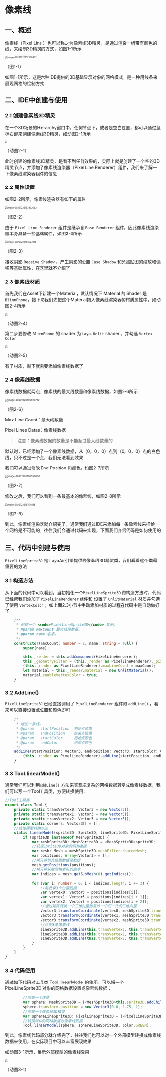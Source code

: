 # 像素线



## 一、概述

像素线（Pixel Line ）也可以称之为像素线3D精灵，是通过渲染一组带有颜色的线，来绘制3D精灵的方式，如图1-1所示

<img src="img/1-1.png" alt="image-20221226152358932" style="zoom:50%;" /> 

（图1-1）

如图1-1所示，这是六种IDE提供的3D基础显示对象的网格模式，是一种用线条来展现网格的绘制方式



## 二、IDE中创建与使用

### 2.1 创建像素线3D精灵

在一个3D场景的Hierarchy窗口中，任何节点下，或者是空白位置，都可以通过鼠标右键来创建像素线3D精灵，如动图2-1所示

<img src="img/2-1.gif" style="zoom: 43%;" /> 

（动图2-1）

此时创建的像素线3D精灵，是看不到任何效果的，实际上就是创建了一个空的3D精灵节点，并添加了像素线渲染器（Pixel Line Renderer）组件，我们来了解一下像素线渲染器组件的信息



### 2.2 属性设置

如图2-2所示，像素线渲染器有如下的属性

<img src="img/2-2.png" alt="image-20221226153832052" style="zoom:50%;" /> 

（图2-2）

由于 `Pixel Line Renderer` 组件是继承自 `Base Renderer` 组件，因此像素线渲染器本身具备一些基础属性，如图2-3所示

<img src="img/2-3.png" alt="image-20221226154023186" style="zoom:50%;" /> 

（图2-3）

接收阴影 `Receive Shadow` ，产生阴影的设置 `Case Shadow` 和光照贴图的缩放和偏移等基础属性，在这里就不介绍了



### 2.3 像素线材质

首先我们在Asset下新建一个Material，默认情况下 Material 的 Shader 是 `BlinnPhone`，接下来我们先把这个Material拖入像素线渲染器的材质属性中，如动图2-4所示

<img src="img/2-4.gif" style="zoom: 50%;" /> 

（动图2-4）

第二步要修改 `BlinnPhone` 的 shader 为 `Laya.Unlit` shader ，并勾选 `Vertex Color` 

<img src="img/2-5.gif" style="zoom:50%;" /> 

（动图2-5）

有了材质，剩下就需要添加像素线数据了



### 2.4 像素线数据

像素线数据就两点，像素线的最大线数量和像素线数据，如图2-6所示

<img src="img/2-6.png" alt="image-20221226105829772" style="zoom:55%;" />   

（图2-6）

Max Line Count：最大线数量

Pixel Lines Datas：像素线数据

> 注意：像素线数据的数量是不能超过最大线数量的

默认时，已经添加了一个像素线数据，从（0，0，0）点到（0，0，0）点的白色线，只不过是一个点，我们无法看到效果

我们可以通过修改 End Position 和颜色，如图2-7所示

<img src="img/2-7.png" alt="image-20221226160058800" style="zoom:55%;" /> 

（图2-7）

修改之后，我们可以看到一条最基本的像素线，如图2-8所示

<img src="img/2-8.png" alt="image-20221226161136136" style="zoom:50%;" /> 

（图2-8） 



到此，像素线渲染器就介绍完了，通常我们通过IDE来添加每一条像素线来描绘一个网格是不可能的，往往我们会通过代码来实现，下面我们介绍代码是如何使用的



## 三、代码中创建与使用

`PixelLineSprite3D` 是 LayaAir引擎提供的像素线3D精灵类，我们看看这个类最重要的方法



### 3.1 构造方法

从下面的代码中可以看到，当初始化一个`PixelLineSprite3D` 的构造方法时，代码已经帮我们添加了 `PixelLineRenderer` 组件和 设置了 `UnlitMaterial` 材质并勾选了使用 `VertexColor` ，如上面2.3小节中手动添加材质的过程在代码中是自动做好了

```typescript
    /**
     * 创建一个 <code>PixelLineSprite3D</code> 实例。
     * @param maxCount 最大线段数量。
     * @param name 名字。
     */
    constructor(maxCount: number = 2, name: string = null) {
        super(name);

        this._render = this.addComponent(PixelLineRenderer);
        this._geometryFilter = (this._render as PixelLineRenderer)._pixelLineFilter;
        (this._render as PixelLineRenderer).maxLineCount = maxCount;
        let material = this._render.material = new UnlitMaterial();
        material.enableVertexColor = true;
    }
```



### 3.2 AddLine()

`PixelLineSprite3D` 已经直接调用了 `PixelLineRenderer` 组件的 `addLine()` ，看来可以直接设置点位置和颜色即可

```typescript
    /*
     * 增加一条线。
     * @param	startPosition  初始点位置
     * @param	endPosition	   结束点位置
     * @param	startColor	   初始点颜色
     * @param	endColor	   结束点颜色
     */
    addLine(startPosition: Vector3, endPosition: Vector3, startColor: Color, endColor: Color): void {
        (this._render as PixelLineRenderer).addLine(startPosition, endPosition, startColor, endColor);
    }
```



### 3.3 Tool.linearModel()

通常我们可以利用`addLine()` 方法来实现把复杂的网格数据转变成像素线数据，我们可以写一个Tool工具类，方便转换使用：

```typescript
//Tool工具类
export class Tool {
	private static transVertex0: Vector3 = new Vector3();
	private static transVertex1: Vector3 = new Vector3();
	private static transVertex2: Vector3 = new Vector3();
	private static corners: Vector3[] = [];
	//线性模型转换方法
	static linearModel(sprite3D: Sprite3D, lineSprite3D: PixelLineSprite3D, color: Color): void {
		if (sprite3D instanceof MeshSprite3D) {
			var meshSprite3D: MeshSprite3D = <MeshSprite3D>sprite3D;
			//获得Sprite3D对象的网格数据
			var mesh: Mesh = meshSprite3D.meshFilter.sharedMesh;
			var positions: Array<Vector3> = [];
			//拷贝并填充位置数据至数组
			mesh.getPositions(positions);
			//拷贝并获取网格索引的副本
			var indices = mesh.getSubMesh(0).getIndices();
			
			for (var i: number = 0; i < indices.length; i += 3) {
				//每此拿3个位置数据
				var vertex0: Vector3 = positions[indices[i]];
				var vertex1: Vector3 = positions[indices[i + 1]];
				var vertex2: Vector3 = positions[indices[i + 2]];
				//通过矩阵转换一个三维向量到另外一个归一化的三维向量
				Vector3.transformCoordinate(vertex0, meshSprite3D.transform.worldMatrix, this.transVertex0);
				Vector3.transformCoordinate(vertex1, meshSprite3D.transform.worldMatrix, this.transVertex1);
				Vector3.transformCoordinate(vertex2, meshSprite3D.transform.worldMatrix, this.transVertex2);
				//绘制3条像素线
				lineSprite3D.addLine(this.transVertex0, this.transVertex1, color, color);
				lineSprite3D.addLine(this.transVertex1, this.transVertex2, color, color);
				lineSprite3D.addLine(this.transVertex2, this.transVertex0, color, color);
			}
		}
	}
}
```



### 3.4 代码使用

通过如下代码对工具类 Tool.linearModel 的使用，可以把一个 PixelLineSprite3D 对象的网格数据设置成像素线数据：

```typescript
		//创建一个球体
		var sphere: MeshSprite3D = (<MeshSprite3D>this.sprite3D.addChild(new MeshSprite3D(PrimitiveMesh.createSphere(0.25, 20, 20))));
		sphere.transform.position = new Vector3(0.0, 0.75, 2);
		//创建一个像素线3D精灵
		var sphereLineSprite3D: PixelLineSprite3D = (<PixelLineSprite3D>this.lineSprite3D.addChild(new PixelLineSprite3D(3500)));
		//转换球体的网格数据为像素线数据
		Tool.linearModel(sphere, sphereLineSprite3D, Color.GREEN);
```



到此，像素线代码部分就介绍完了，往往我们也可以对一个外部模型转换成像素线数据来使用，在实际项目中可以丰富展现效果

如动图3-1所示，展示外部模型的像素线效果

<img src="img/3-1.gif" style="zoom:50%;" /> 

（动图3-1） 

 





